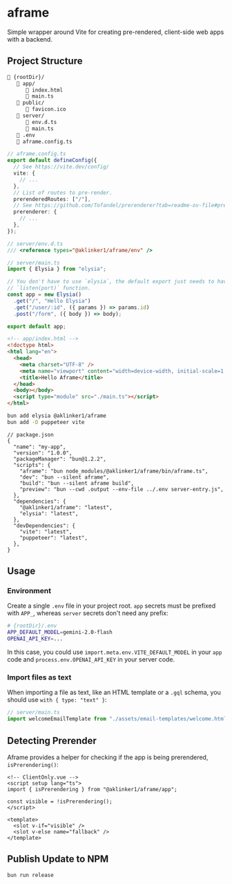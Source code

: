 # aframe

Simple wrapper around Vite for creating pre-rendered, client-side web apps with a backend.

## Project Structure

<!-- prettier-ignore -->
```html
📂 {rootDir}/
   📁 app/
      📄 index.html
      📄 main.ts
   📁 public/
      📄 favicon.ico
   📁 server/
      📄 env.d.ts
      📄 main.ts
   📄 .env
   📄 aframe.config.ts
```

```ts
// aframe.config.ts
export default defineConfig({
  // See https://vite.dev/config/
  vite: {
    // ...
  },
  // List of routes to pre-render.
  prerenderedRoutes: ["/"],
  // See https://github.com/Tofandel/prerenderer?tab=readme-ov-file#prerenderer-options
  prerenderer: {
    // ...
  },
});
```

```ts
// server/env.d.ts
/// <reference types="@aklinker1/aframe/env" />
```

```ts
// server/main.ts
import { Elysia } from "elysia";

// You don't have to use `elysia`, the default export just needs to have a
// `listen(port)` function.
const app = new Elysia()
  .get("/", "Hello Elysia")
  .get("/user/:id", ({ params }) => params.id)
  .post("/form", ({ body }) => body);

export default app;
```

```html
<!-- app/index.html -->
<!doctype html>
<html lang="en">
  <head>
    <meta charset="UTF-8" />
    <meta name="viewport" content="width=device-width, initial-scale=1.0" />
    <title>Hello Aframe</title>
  </head>
  <body></body>
  <script type="module" src="./main.ts"></script>
</html>
```

```sh
bun add elysia @aklinker1/aframe
bun add -D puppeteer vite
```

```jsonc
// package.json
{
  "name": "my-app",
  "version": "1.0.0",
  "packageManager": "bun@1.2.2",
  "scripts": {
    "aframe": "bun node_modules/@aklinker1/aframe/bin/aframe.ts",
    "dev": "bun --silent aframe",
    "build": "bun --silent aframe build",
    "preview": "bun --cwd .output --env-file ../.env server-entry.js",
  },
  "dependencies": {
    "@aklinker1/aframe": "latest",
    "elysia": "latest",
  },
  "devDependencies": {
    "vite": "latest",
    "puppeteer": "latest",
  },
}
```

## Usage

### Environment

Create a single `.env` file in your project root. `app` secrets must be prefixed with `APP_`, whereas `server` secrets don't need any prefix:

```sh
# {rootDir}/.env
APP_DEFAULT_MODEL=gemini-2.0-flash
OPENAI_API_KEY=...
```

In this case, you could use `import.meta.env.VITE_DEFAULT_MODEL` in your `app` code and `process.env.OPENAI_API_KEY` in your server code.

### Import files as text

When importing a file as text, like an HTML template or a `.gql` schema, you should use `with { type: "text"
 }`:

```ts
// server/main.ts
import welcomeEmailTemplate from "./assets/email-templates/welcome.html" with { type: "text" };
```

## Detecting Prerender

Aframe provides a helper for checking if the app is being prerendered, `isPrerendering()`:

```vue
<!-- ClientOnly.vue -->
<script setup lang="ts">
import { isPrerendering } from "@aklinker1/aframe/app";

const visible = !isPrerendering();
</script>

<template>
  <slot v-if="visible" />
  <slot v-else name="fallback" />
</template>
```

## Publish Update to NPM

```sh
bun run release
```
